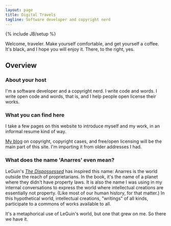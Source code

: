 ```yaml
---
layout: page
title: Digital Travels
tagline: Software developer and copyright nerd
---
```

{% include JB/setup %}

Welcome, traveler. Make yourself comfortable, and get yourself a coffee. It's black, and I hope you will enjoy it. There, to the right, yes.

## Overview

### About your host

I'm a software developer and a copyright nerd. I write code and words. I write open code and words, that is, and I help people open license their works.

### What you can find here

I take a few pages on this website to introduce myself and my work, in an informal resume kind of way.

[My blog](http://anarres.xyz/archive) on copyright, copyright cases, and free/open licensing will be the main part of this site. I'm importing it from older addresses I had.

### What does the name 'Anarres' even mean?

LeGuin's [_The Dispossessed_](https://en.wikipedia.org/wiki/The_Dispossessed) has inspired this name: Anarres is the world outside the reach of proprietarians. In the book, it's the name of a planet where they didn't have property laws. It is also the name I was using in my internal conversations to express the world where intellectual creations are essentially not property. (Like most of our human history, for that matter.) In this hypothetical world, intellectual creations, "writings" of all kinds, participate to a commons of works available to all.

It's a metaphorical use of LeGuin's world, but one that grew on me. So there we have it.

